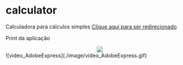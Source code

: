# calculator
Calculadora para cálculos simples
[Clique aqui para ser redirecionado](https://jenifergs.github.io/calculator/)

Print da aplicação 
<div align="center">
	<img src="./image/video_AdobeExpress.gif">
</div>
![video_AdobeExpress](./image/video_AdobeExpress.gif)

